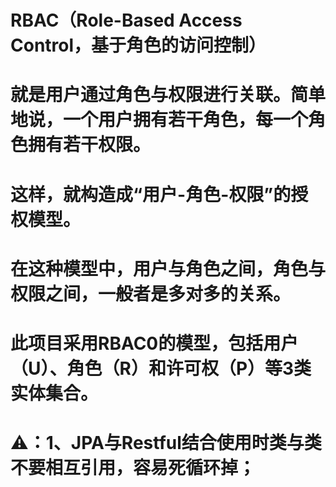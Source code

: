 # RBAC（Role-Based Access Control，基于角色的访问控制）
# 就是用户通过角色与权限进行关联。简单地说，一个用户拥有若干角色，每一个角色拥有若干权限。
# 这样，就构造成“用户-角色-权限”的授权模型。
# 在这种模型中，用户与角色之间，角色与权限之间，一般者是多对多的关系。
# 此项目采用RBAC0的模型，包括用户（U）、角色（R）和许可权（P）等3类实体集合。


# ⚠️：1、JPA与Restful结合使用时类与类不要相互引用，容易死循环掉；